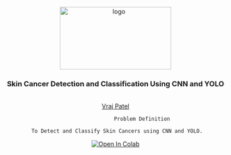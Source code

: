 <br />
<div align="center">
  <a href="https://github.com/VRAJ09/Skin-Cancer-Detection">
    <img src="https://media.glamour.com/photos/5d49410c93da760008776bf0/master/w_1920,c_limit/0805_eczema_lede.gif" alt="logo" width="256" height="144">
  </a>

<h3 align="center">Skin Cancer Detection and Classification Using CNN and YOLO</h3>

  <p align="center">
    <br />
    <a href="https://github.com/VRAJ09">Vraj Patel</a>
    
                      Problem Definition 
               
      To Detect and Classify Skin Cancers using CNN and YOLO. 
      
  </p>
</div>




<div align = "center">
  
[![Open In Colab](https://colab.research.google.com/assets/colab-badge.svg)](https://drive.google.com/file/d/1V62wKIqLS2GqIoxjXe5itcq4PNOG_68u/view?usp=sharing)
<br>
</div>
